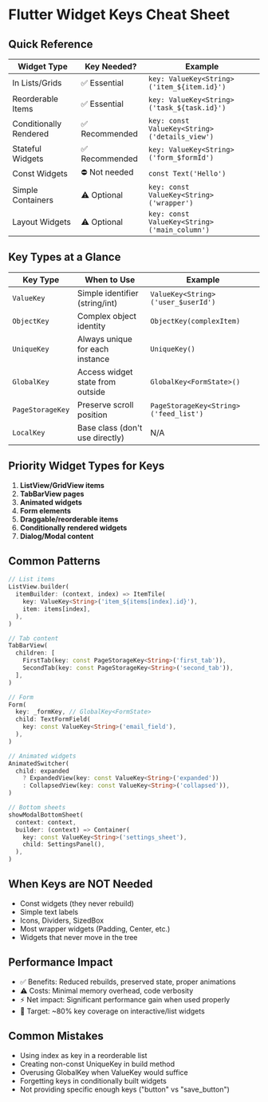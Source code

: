 # Flutter Widget Keys Cheat Sheet

## Quick Reference

| Widget Type | Key Needed? | Example |
|-------------|------------|---------|
| In Lists/Grids | ✅ Essential | `key: ValueKey<String>('item_${item.id}')` |
| Reorderable Items | ✅ Essential | `key: ValueKey<String>('task_${task.id}')` |
| Conditionally Rendered | ✅ Recommended | `key: const ValueKey<String>('details_view')` |
| Stateful Widgets | ✅ Recommended | `key: ValueKey<String>('form_$formId')` |
| Const Widgets | ⛔ Not needed | `const Text('Hello')` |
| Simple Containers | ⚠️ Optional | `key: const ValueKey<String>('wrapper')` |
| Layout Widgets | ⚠️ Optional | `key: const ValueKey<String>('main_column')` |

## Key Types at a Glance

| Key Type | When to Use | Example |
|----------|-------------|---------|
| `ValueKey` | Simple identifier (string/int) | `ValueKey<String>('user_$userId')` |
| `ObjectKey` | Complex object identity | `ObjectKey(complexItem)` |
| `UniqueKey` | Always unique for each instance | `UniqueKey()` |
| `GlobalKey` | Access widget state from outside | `GlobalKey<FormState>()` |
| `PageStorageKey` | Preserve scroll position | `PageStorageKey<String>('feed_list')` |
| `LocalKey` | Base class (don't use directly) | N/A |

## Priority Widget Types for Keys

1. **ListView/GridView items**
2. **TabBarView pages**
3. **Animated widgets**
4. **Form elements**
5. **Draggable/reorderable items**
6. **Conditionally rendered widgets**
7. **Dialog/Modal content**

## Common Patterns

```dart
// List items
ListView.builder(
  itemBuilder: (context, index) => ItemTile(
    key: ValueKey<String>('item_${items[index].id}'),
    item: items[index],
  ),
)

// Tab content
TabBarView(
  children: [
    FirstTab(key: const PageStorageKey<String>('first_tab')),
    SecondTab(key: const PageStorageKey<String>('second_tab')),
  ],
)

// Form
Form(
  key: _formKey, // GlobalKey<FormState>
  child: TextFormField(
    key: const ValueKey<String>('email_field'),
  ),
)

// Animated widgets
AnimatedSwitcher(
  child: expanded
    ? ExpandedView(key: const ValueKey<String>('expanded'))
    : CollapsedView(key: const ValueKey<String>('collapsed')),
)

// Bottom sheets
showModalBottomSheet(
  context: context,
  builder: (context) => Container(
    key: const ValueKey<String>('settings_sheet'),
    child: SettingsPanel(),
  ),
)
```

## When Keys are NOT Needed

- Const widgets (they never rebuild)
- Simple text labels
- Icons, Dividers, SizedBox
- Most wrapper widgets (Padding, Center, etc.)
- Widgets that never move in the tree

## Performance Impact

- ✅ Benefits: Reduced rebuilds, preserved state, proper animations
- ⚠️ Costs: Minimal memory overhead, code verbosity
- ⚡ Net impact: Significant performance gain when used properly
- 🎯 Target: ~80% key coverage on interactive/list widgets

## Common Mistakes

- Using index as key in a reorderable list
- Creating non-const UniqueKey in build method
- Overusing GlobalKey when ValueKey would suffice
- Forgetting keys in conditionally built widgets
- Not providing specific enough keys ("button" vs "save_button") 